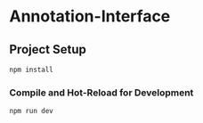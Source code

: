# Annotation-Interface

## Project Setup

```sh
npm install
```

### Compile and Hot-Reload for Development

```sh
npm run dev
```
